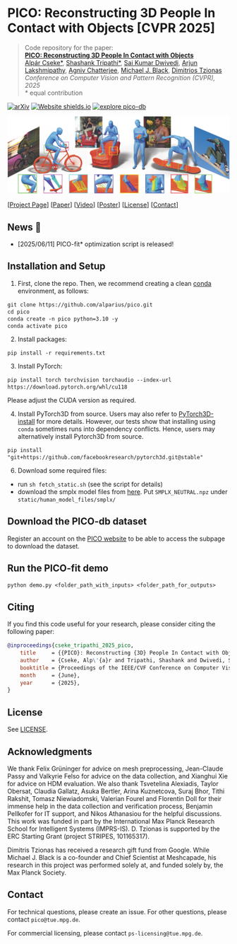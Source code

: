 # PICO: Reconstructing 3D People In Contact with Objects [CVPR 2025]

> Code repository for the paper:  
> [**PICO: Reconstructing 3D People In Contact with Objects**](https://arxiv.org/abs/2504.17695)  
> [Alpár Cseke\*](https://is.mpg.de/person/acseke), [Shashank Tripathi\*](https://sha2nkt.github.io/), [Sai Kumar Dwivedi](https://saidwivedi.in/), [Arjun Lakshmipathy](https://www.andrew.cmu.edu/user/aslakshm/), [Agniv Chatterjee](https://ac5113.github.io/), [Michael J. Black](https://ps.is.mpg.de/person/black), [Dimitrios Tzionas](https://ps.is.mpg.de/person/dtzionas)<br />
> *Conference on Computer Vision and Pattern Recognition (CVPR), 2025* <br />
> \* equal contribution

[![arXiv](https://img.shields.io/badge/arXiv-2309.15273-00ff00.svg)](https://arxiv.org/abs/2504.17695)  [![Website shields.io](https://img.shields.io/website-up-down-green-red/http/shields.io.svg)](https://pico.is.tue.mpg.de/) [![explore pico-db](https://img.shields.io/badge/explore%20pico--db-up-6c9b1c?style=flat&logo=google-chrome&logoColor=white)](https://pico.is.tue.mpg.de/dataexploration.html)

![teaser](assets/teaser.png)

[[Project Page](https://pico.is.tue.mpg.de)] [[Paper](https://arxiv.org/abs/2504.17695)] [[Video]()] [[Poster](https://pico.is.tue.mpg.de/media/upload/static/images/CVPR2025_PICO_Poster.pdf)] [[License](https://pico.is.tue.mpg.de/license.html)] [[Contact](mailto:pico@tue.mpg.de)]

## News :triangular_flag_on_post:

- [2025/06/11] PICO-fit* optimization script is released!

## Installation and Setup
1. First, clone the repo. Then, we recommend creating a clean [conda](https://docs.conda.io/) environment, as follows:
```shell
git clone https://github.com/alparius/pico.git
cd pico
conda create -n pico python=3.10 -y
conda activate pico
```

2. Install packages:
```shell
pip install -r requirements.txt
```

3. Install PyTorch:
```shell
pip install torch torchvision torchaudio --index-url https://download.pytorch.org/whl/cu118
```
Please adjust the CUDA version as required.

4. Install PyTorch3D from source. Users may also refer to [PyTorch3D-install](https://github.com/facebookresearch/pytorch3d/blob/main/INSTALL.md) for more details.
However, our tests show that installing using ``conda`` sometimes runs into dependency conflicts.
Hence, users may alternatively install Pytorch3D from source.
```shell
pip install "git+https://github.com/facebookresearch/pytorch3d.git@stable"
```

<!-- 5. Install the SDF-based collision loss library:
- Put the `sdf` folder from [this repo](https://github.com/JiangWenPL/multiperson) under `src/utils/`
- in the `sdf/csrc/sdf_cuda.cpp` file, add:
```
    #ifndef AT_CHECK 
    #define AT_CHECK TORCH_CHECK 
    #endif
```
- run `python setup.py install` -->

6. Download some required files:
- run `sh fetch_static.sh` (see the script for details)
- download the smplx model files from [here](https://download.is.tue.mpg.de/download.php?domain=smplx&sfile=models_smplx_v1_1.zip). Put `SMPLX_NEUTRAL.npz` under `static/human_model_files/smplx/`

## Download the PICO-db dataset

Register an account on the [PICO website](https://pico.is.tue.mpg.de) to be able to access the subpage to download the dataset.

## Run the PICO-fit demo

```
python demo.py <folder_path_with_inputs> <folder_path_for_outputs>
```

## Citing
If you find this code useful for your research, please consider citing the following paper:

```bibtex
@inproceedings{cseke_tripathi_2025_pico,
    title     = {{PICO}: Reconstructing {3D} People In Contact with Objects},
    author    = {Cseke, Alp\'{a}r and Tripathi, Shashank and Dwivedi, Sai Kumar and Lakshmipathy, Arjun and Chatterjee, Agniv and Black, Michael J. and Tzionas, Dimitrios},
    booktitle = {Proceedings of the IEEE/CVF Conference on Computer Vision and Pattern Recognition (CVPR)},
    month     = {June},
    year      = {2025},
}
```

## License

See [LICENSE](LICENSE).

## Acknowledgments

We thank Felix Grüninger for advice on mesh preprocessing, Jean-Claude Passy and Valkyrie Felso for advice on the data collection, and Xianghui Xie for advice on HDM evaluation. We also thank Tsvetelina Alexiadis, Taylor Obersat, Claudia Gallatz, Asuka Bertler, Arina Kuznetcova, Suraj Bhor, Tithi Rakshit, Tomasz Niewiadomski, Valerian Fourel and Florentin Doll for their immense help in the data collection and verification process, Benjamin Pellkofer for IT support, and Nikos Athanasiou for the helpful discussions. This work was funded in part by the International Max Planck Research School for Intelligent Systems (IMPRS-IS). D. Tzionas is supported by the ERC Starting Grant (project STRIPES, 101165317).

Dimitris Tzionas has received a research gift fund from Google. While Michael J. Black is a co-founder and Chief Scientist at Meshcapade, his research in this project was performed solely at, and funded solely by, the Max Planck Society.

## Contact

For technical questions, please create an issue. For other questions, please contact `pico@tue.mpg.de`.

For commercial licensing, please contact `ps-licensing@tue.mpg.de`.
